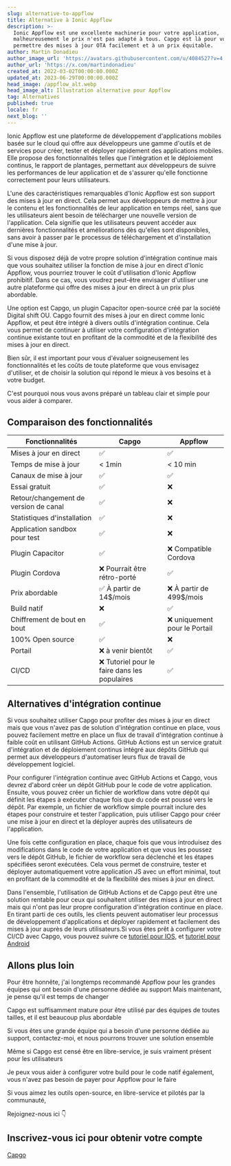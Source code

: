 ```yaml
---
slug: alternative-to-appflow
title: Alternative à Ionic Appflow
description: >-
  Ionic Appflow est une excellente machinerie pour votre application,
  malheureusement le prix n'est pas adapté à tous. Capgo est là pour vous
  permettre des mises à jour OTA facilement et à un prix équitable.
author: Martin Donadieu
author_image_url: 'https://avatars.githubusercontent.com/u/4084527?v=4'
author_url: 'https://x.com/martindonadieu'
created_at: 2022-03-02T00:00:00.000Z
updated_at: 2023-06-29T00:00:00.000Z
head_image: /appflow_alt.webp
head_image_alt: Illustration alternative pour Appflow
tag: Alternatives
published: true
locale: fr
next_blog: ''
---
```


Ionic Appflow est une plateforme de développement d'applications mobiles basée sur le cloud qui offre aux développeurs une gamme d'outils et de services pour créer, tester et déployer rapidement des applications mobiles. Elle propose des fonctionnalités telles que l'intégration et le déploiement continus, le rapport de plantages, permettant aux développeurs de suivre les performances de leur application et de s'assurer qu'elle fonctionne correctement pour leurs utilisateurs.

L'une des caractéristiques remarquables d'Ionic Appflow est son support des mises à jour en direct. Cela permet aux développeurs de mettre à jour le contenu et les fonctionnalités de leur application en temps réel, sans que les utilisateurs aient besoin de télécharger une nouvelle version de l'application. Cela signifie que les utilisateurs peuvent accéder aux dernières fonctionnalités et améliorations dès qu'elles sont disponibles, sans avoir à passer par le processus de téléchargement et d'installation d'une mise à jour.

Si vous disposez déjà de votre propre solution d'intégration continue mais que vous souhaitez utiliser la fonction de mise à jour en direct d'Ionic Appflow, vous pourriez trouver le coût d'utilisation d'Ionic Appflow prohibitif. Dans ce cas, vous voudrez peut-être envisager d'utiliser une autre plateforme qui offre des mises à jour en direct à un prix plus abordable.

Une option est Capgo, un plugin Capacitor open-source créé par la société Digital shift OU. Capgo fournit des mises à jour en direct comme Ionic Appflow, et peut être intégré à divers outils d'intégration continue. Cela vous permet de continuer à utiliser votre configuration d'intégration continue existante tout en profitant de la commodité et de la flexibilité des mises à jour en direct.

Bien sûr, il est important pour vous d'évaluer soigneusement les fonctionnalités et les coûts de toute plateforme que vous envisagez d'utiliser, et de choisir la solution qui répond le mieux à vos besoins et à votre budget.

C'est pourquoi nous vous avons préparé un tableau clair et simple pour vous aider à comparer.

## Comparaison des fonctionnalités

| Fonctionnalités | Capgo | Appflow |
| --- | --- | --- |
| Mises à jour en direct | ✅ | ✅ |
| Temps de mise à jour | < 1min | < 10 min |
| Canaux de mise à jour | ✅ | ✅ |
| Essai gratuit | ✅ | ❌ |
| Retour/changement de version de canal | ✅ | ❌ |
| Statistiques d'installation | ✅ | ❌ |
| Application sandbox pour test | ✅ | ❌ |
| Plugin Capacitor | ✅ | ❌ Compatible Cordova |
| Plugin Cordova | ❌ Pourrait être rétro-porté | ✅ |
| Prix abordable | ✅ À partir de 14$/mois | ❌ À partir de 499$/mois |
| Build natif | ❌ | ✅ |
| Chiffrement de bout en bout | ✅ | ❌ uniquement pour le Portail |
| 100% Open source | ✅ | ❌ |
| Portail | ❌ à venir bientôt | ✅ |
| CI/CD | ❌ Tutoriel pour le faire dans les populaires | ✅ |

## Alternatives d'intégration continue

Si vous souhaitez utiliser Capgo pour profiter des mises à jour en direct mais que vous n'avez pas de solution d'intégration continue en place, vous pouvez facilement mettre en place un flux de travail d'intégration continue à faible coût en utilisant GitHub Actions. GitHub Actions est un service gratuit d'intégration et de déploiement continus intégré aux dépôts GitHub qui permet aux développeurs d'automatiser leurs flux de travail de développement logiciel.

Pour configurer l'intégration continue avec GitHub Actions et Capgo, vous devrez d'abord créer un dépôt GitHub pour le code de votre application. Ensuite, vous pouvez créer un fichier de workflow dans votre dépôt qui définit les étapes à exécuter chaque fois que du code est poussé vers le dépôt. Par exemple, un fichier de workflow simple pourrait inclure des étapes pour construire et tester l'application, puis utiliser Capgo pour créer une mise à jour en direct et la déployer auprès des utilisateurs de l'application.

Une fois cette configuration en place, chaque fois que vous introduisez des modifications dans le code de votre application et que vous les poussez vers le dépôt GitHub, le fichier de workflow sera déclenché et les étapes spécifiées seront exécutées. Cela vous permet de construire, tester et déployer automatiquement votre application JS avec un effort minimal, tout en profitant de la commodité et de la flexibilité des mises à jour en direct.

Dans l'ensemble, l'utilisation de GitHub Actions et de Capgo peut être une solution rentable pour ceux qui souhaitent utiliser des mises à jour en direct mais qui n'ont pas leur propre configuration d'intégration continue en place. En tirant parti de ces outils, les clients peuvent automatiser leur processus de développement d'applications et déployer rapidement et facilement des mises à jour auprès de leurs utilisateurs.Si vous êtes prêt à configurer votre CI/CD avec Capgo, vous pouvez suivre ce [tutoriel pour IOS](https://capgoapp/blog/automatic-capacitor-ios-build-github-action/), et [tutoriel pour Android](https://capgoapp/blog/automatic-capacitor-android-build-github-action/)

## Allons plus loin

Pour être honnête, j'ai longtemps recommandé Appflow pour les grandes équipes qui ont besoin d'une personne dédiée au support
Mais maintenant, je pense qu'il est temps de changer

Capgo est suffisamment mature pour être utilisé par des équipes de toutes tailles, et il est beaucoup plus abordable

Si vous êtes une grande équipe qui a besoin d'une personne dédiée au support, contactez-moi, et nous pourrons trouver une solution ensemble

Même si Capgo est censé être en libre-service, je suis vraiment présent pour les utilisateurs

Je peux vous aider à configurer votre build pour le code natif également, vous n'avez pas besoin de payer pour Appflow pour le faire

Si vous aimez les outils open-source, en libre-service et pilotés par la communauté,

Rejoignez-nous ici 👇

## Inscrivez-vous ici pour obtenir votre compte

[Capgo](/register/)